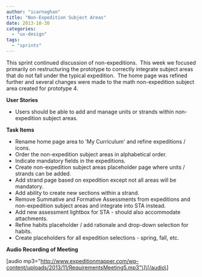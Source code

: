 ```yaml
---
author: "icarnaghan"
title: "Non-Expedition Subject Areas"
date: 2013-10-30
categories: 
  - "ux-design"
tags: 
  - "sprints"
---
```


This sprint continued discussion of non-expeditions.  This week we focused primarily on restructuring the prototype to correctly integrate subject areas that do not fall under the typical expedition.  The home page was refined further and several changes were made to the math non-expedition subject area created for prototype 4.  <!--more-->

**User Stories**

- Users should be able to add and manage units or strands within non-expedition subject areas.

**Task Items**

- Rename home page area to 'My Curriculum' and refine expeditions / icons.
- Order the non-expedition subject areas in alphabetical order.
- Indicate mandatory fields in the expeditions.
- Create non-expedition subject areas placeholder page where units / strands can be added.
- Add strand page based on expedition except not all areas will be mandatory.
- Add ability to create new sections within a strand.
- Remove Summative and Formative Assessments from expeditions and non-expedition subject areas and integrate into STA instead.
- Add new assessment lightbox for STA - should also accommodate attachments.
- Refine habits placeholder / add rationale and drop-down selection for habits.
- Create placeholders for all expedition selections - spring, fall, etc.

**Audio Recording of Meeting**

\[audio mp3="http://www.expeditionmapper.com/wp-content/uploads/2013/11/RequirementsMeeting5.mp3"\]\[/audio\]
